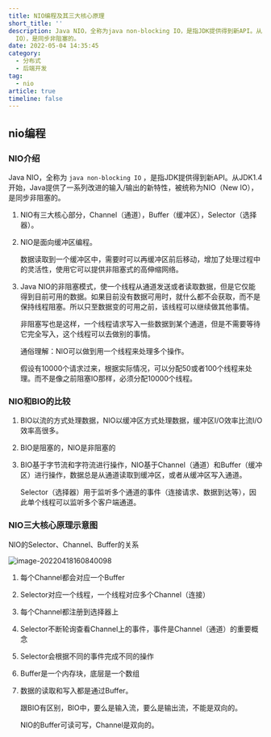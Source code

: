 ```yaml
---
title: NIO编程及其三大核心原理
short_title: ''
description: Java NIO，全称为java non-blocking IO，是指JDK提供得到新API。从JDK1.4开始，Java提供了一系列改进的输入/输出的新特性，被统称为NIO（New
  IO），是同步非阻塞的。
date: 2022-05-04 14:35:45
category:
  - 分布式
  - 后端开发
tag:
  - nio
article: true
timeline: false
---
```

## nio编程

### NIO介绍

Java NIO，全称为 `java non-blocking IO` ，是指JDK提供得到新API。从JDK1.4开始，Java提供了一系列改进的输入/输出的新特性，被统称为NIO（New IO），是同步非阻塞的。

1. NIO有三大核心部分，Channel（通道），Buffer（缓冲区），Selector（选择器）。

2. NIO是面向缓冲区编程。

   数据读取到一个缓冲区中，需要时可以再缓冲区前后移动，增加了处理过程中的灵活性，使用它可以提供非阻塞式的高伸缩网络。

3. Java NIO的非阻塞模式，使一个线程从通道发送或者读取数据，但是它仅能得到目前可用的数据。如果目前没有数据可用时，就什么都不会获取，而不是保持线程阻塞。所以只至数据变的可用之前，该线程可以继续做其他事情。

   非阻塞写也是这样，一个线程请求写入一些数据到某个通道，但是不需要等待它完全写入，这个线程可以去做别的事情。

   通俗理解：NIO可以做到用一个线程来处理多个操作。

   假设有10000个请求过来，根据实际情况，可以分配50或者100个线程来处理。而不是像之前阻塞IO那样，必须分配10000个线程。

### NIO和BIO的比较

1. BIO以流的方式处理数据，NIO以缓冲区方式处理数据，缓冲区I/O效率比流I/O效率高很多。

2. BIO是阻塞的，NIO是非阻塞的

3. BIO基于字节流和字符流进行操作，NIO基于Channel（通道）和Buffer（缓冲区）进行操作，数据总是从通道读取到缓冲区，或者从缓冲区写入通道。

   Selector（选择器）用于监听多个通道的事件（连接请求、数据到达等），因此单个线程可以监听多个客户端通道。

### NIO三大核心原理示意图

NIO的Selector、Channel、Buffer的关系

![image-20220418160840098](https://img1.terwer.space/image-20220418160840098.png)

1. 每个Channel都会对应一个Buffer

2. Selector对应一个线程，一个线程对应多个Channel（连接）

3. 每个Channel都注册到选择器上

4. Selector不断轮询查看Channel上的事件，事件是Channel（通道）的重要概念

5. Selector会根据不同的事件完成不同的操作

6. Buffer是一个内存块，底层是一个数组

7. 数据的读取和写入都是通过Buffer。

   跟BIO有区别，BIO中，要么是输入流，要么是输出流，不能是双向的。

   NIO的Buffer可读可写，Channel是双向的。